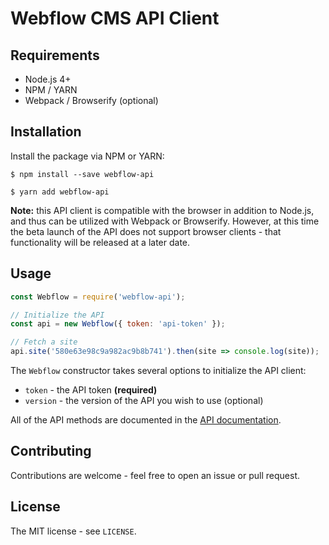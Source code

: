 # Webflow CMS API Client

## Requirements

* Node.js 4+
* NPM / YARN
* Webpack / Browserify (optional)

## Installation

Install the package via NPM or YARN:

```shell
$ npm install --save webflow-api

$ yarn add webflow-api
```

**Note:** this API client is compatible with the browser in addition to Node.js, and thus can be utilized with Webpack or Browserify.  However, at this time the beta launch of the API does not support browser clients - that functionality will be released at a later date.

## Usage

```javascript
const Webflow = require('webflow-api');

// Initialize the API
const api = new Webflow({ token: 'api-token' });

// Fetch a site
api.site('580e63e98c9a982ac9b8b741').then(site => console.log(site));
```

The `Webflow` constructor takes several options to initialize the API client:

* `token` - the API token **(required)**
* `version` - the version of the API you wish to use (optional)

All of the API methods are documented in the [API documentation](https://developers.webflow.com).

## Contributing

Contributions are welcome - feel free to open an issue or pull request.

## License

The MIT license - see `LICENSE`.
